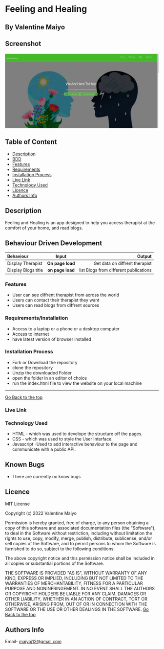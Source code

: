 # Feeling and Healing
 ## By Valentine Maiyo
## Screenshot
 ![image](./Assets/images/thera.png)
 ## Table of Content
 - [Description](#description)
 - [BDD](#Behaviour-Driven-Development)
 - [Features](#features)
 - [Requirements](#requirements)
 - [Installation Process](#installation-Process)
 - [Live Link](#Live-Link)
 - [Technology  Used](#technology-Used)
 - [Licence](#licence)
 - [Authors Info](#Authors-Info)
 ## Description
Feeling and Healing is an app designed to help you access  therapist at the comfort of your home, and read blogs.

## Behaviour Driven Development 
| Behaviour | Input | Output |
| :---------------- | :---------------: | ------------------: |
| Display Therapist| **On page load** | Get data on diffrent therapist |
| Display Blogs  title| **on page load** | list Blogs from different publications |

 ###  Features

 * User can see diffrent therapist from across the world
 * Users can contact their therapist they want
 * Users can read blogs from diffrent sources
 

 ###  Requirements/Installation
 * Access to  a laptop or a phone or a desktop computer
 * Access to internet
 * have latest version of browser installed
 ### Installation Process
* Fork or Download the repository
* clone the repository
* Unzip the downloaded Folder
* open the folder in an editor of choice 
* run the index.html file to view the website on your local machine


 ****
 [Go Back to the top](#)
### Live Link


### Technology  Used
* HTML - which was used to develope the structure off the pages.
* CSS - which was used to style the User Interface.
* Javascript -Used to add interactive behaviour to the page and communicate with a public API.


## Known Bugs
* There are currently no know bugs
## Licence
MIT License

Copyright (c) 2022 Valentine Maiyo

Permission is hereby granted, free of charge, to any person obtaining a copy
of this software and associated documentation files (the "Software"), to deal
in the Software without restriction, including without limitation the rights
to use, copy, modify, merge, publish, distribute, sublicense, and/or sell
copies of the Software, and to permit persons to whom the Software is
furnished to do so, subject to the following conditions:

The above copyright notice and this permission notice shall be included in all
copies or substantial portions of the Software.

THE SOFTWARE IS PROVIDED "AS IS", WITHOUT WARRANTY OF ANY KIND, EXPRESS OR
IMPLIED, INCLUDING BUT NOT LIMITED TO THE WARRANTIES OF MERCHANTABILITY,
FITNESS FOR A PARTICULAR PURPOSE AND NONINFRINGEMENT. IN NO EVENT SHALL THE
AUTHORS OR COPYRIGHT HOLDERS BE LIABLE FOR ANY CLAIM, DAMAGES OR OTHER
LIABILITY, WHETHER IN AN ACTION OF CONTRACT, TORT OR OTHERWISE, ARISING FROM,
OUT OF OR IN CONNECTION WITH THE SOFTWARE OR THE USE OR OTHER DEALINGS IN THE
SOFTWARE.
[Go Back to the top](#)
## Authors Info
Email- maiyoj12@gmail.com


